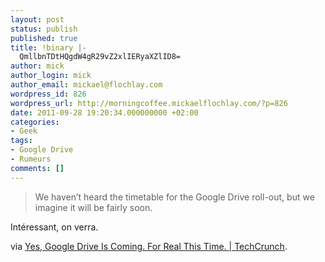 ```yaml
---
layout: post
status: publish
published: true
title: !binary |-
  QmllbnTDtHQgdW4gR29vZ2xlIERyaXZlID8=
author: mick
author_login: mick
author_email: mickael@flochlay.com
wordpress_id: 826
wordpress_url: http://morningcoffee.mickaelflochlay.com/?p=826
date: 2011-09-28 19:20:34.000000000 +02:00
categories:
- Geek
tags:
- Google Drive
- Rumeurs
comments: []
---
```

<blockquote>We haven’t heard the timetable for the Google Drive roll-out, but we imagine it will be fairly soon.</blockquote>
Intéressant, on verra.

via <a href="http://techcrunch.com/2011/09/24/google-drive-is-coming/">Yes, Google Drive Is Coming. For Real This Time. | TechCrunch</a>.
